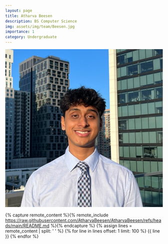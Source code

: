 ```yaml
---
layout: page
title: Atharva Beesen
description: BS Computer Science
img: assets/img/team/Beesen.jpg
importance: 1
category: Undergraduate
---
```


<div class="profile mb-3 float-right mb-3"> 
<img src="/assets/img/team/Beesen.jpg" class="img-fluid z-depth-1 rounded"/>
</div>


{% capture remote_content %}{% remote_include https://raw.githubusercontent.com/AtharvaBeesen/AtharvaBeesen/refs/heads/main/README.md %}{% endcapture %}
{% assign lines = remote_content | split: '
' %}
{% for line in lines offset: 1 limit: 100 %}
{{ line }}
{% endfor %}